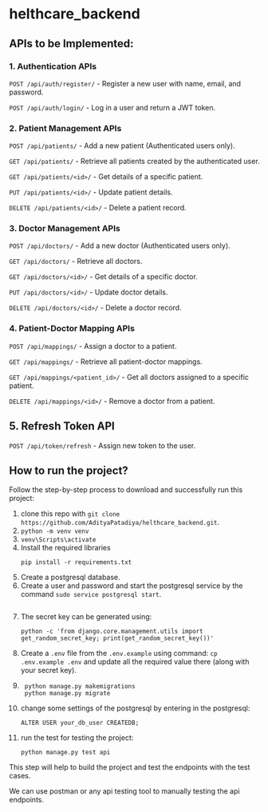 # helthcare_backend
## APIs to be Implemented:

### 1. Authentication APIs

`POST /api/auth/register/` - Register a new user with name, email, and password.

`POST /api/auth/login/` - Log in a user and return a JWT token.
### 2. Patient Management APIs
`POST /api/patients/` - Add a new patient (Authenticated users only).

`GET /api/patients/` - Retrieve all patients created by the authenticated user.

`GET /api/patients/<id>/` - Get details of a specific patient.

`PUT /api/patients/<id>/` - Update patient details.

`DELETE /api/patients/<id>/` - Delete a patient record.


### 3. Doctor Management APIs
`POST /api/doctors/` - Add a new doctor (Authenticated users only).

`GET /api/doctors/` - Retrieve all doctors.

`GET /api/doctors/<id>/` - Get details of a specific doctor.

`PUT /api/doctors/<id>/` - Update doctor details.

`DELETE /api/doctors/<id>/` - Delete a doctor record.


### 4. Patient-Doctor Mapping APIs
`POST /api/mappings/` - Assign a doctor to a patient.

`GET /api/mappings/` - Retrieve all patient-doctor mappings.

`GET /api/mappings/<patient_id>/` - Get all doctors assigned to a specific patient.

`DELETE /api/mappings/<id>/` - Remove a doctor from a patient.


## 5. Refresh Token API
`POST /api/token/refresh` - Assign new token to the user.


## How to run the project?
Follow the step-by-step process to download and successfully run this project:

1. clone this repo with `git clone https://github.com/AdityaPatadiya/helthcare_backend.git`.
2. `python -m venv venv`
3. `venv\Scripts\activate`
4. Install the required libraries
   ```
   pip install -r requirements.txt
   ```
5. Create a postgresql database.
6. Create a user and password and start the postgresql service by the command `sudo service postgresql start`.
    ```
7. The secret key can be generated using:
    ```
    python -c 'from django.core.management.utils import get_random_secret_key; print(get_random_secret_key())'
    ```
8. Create a `.env` file from the `.env.example` using command: `cp .env.example .env` and update all the required value there (along with your secret key).
9. ```
    python manage.py makemigrations
    python manage.py migrate
    ```
10. change some settings of the postgresql by entering in the postgresql:
    ```
    ALTER USER your_db_user CREATEDB;
    ```
11. run the test for testing the project:
    ```
    python manage.py test api
    ```

This step will help to build the project and test the endpoints with the test cases.

We can use postman or any api testing tool to manually testing the api endpoints.

